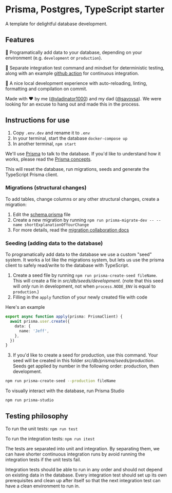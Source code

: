 # Prisma, Postgres, TypeScript starter

A template for delightful database development.

## Features

🌱 Programatically add data to your database, depending on your environment (e.g. `development` or `production`).

🧪 Separate integration test command and mindset for deterministic testing, along with an example [github action](.github/workflows/continuous_integration.yml) for continuous integration.

🧹 A nice local development experience with auto-reloading, linting, formatting and compilation on commit.

Made with ♥ by me ([@vladinator1000](https://github.com/vladinator1000/)) and my dad ([@savovsa](https://github.com/savovsa)). We were looking for an excuse to hang out and made this in the process.

## Instructions for use

1. Copy `.env.dev` and rename it to `.env`
1. In your terminal, start the database `docker-compose up`
1. In another terminal, `npm start`

We'll use [Prisma](https://www.prisma.io/docs/) to talk to the database.
If you'd like to understand how it works, please read the [Prisma concepts](https://www.prisma.io/docs/concepts).

This will reset the database, run migrations, seeds and generate the TypeScript Prisma client.

### Migrations (structural changes)

To add tables, change columns or any other structural changes, create a migration:

1. Edit the [schema.prisma](src/db/schema.prisma) file
1. Create a new migration by running `npm run prisma-migrate-dev -- --name shortExplanationOfYourChange`
1. For more details, read the [migration collaboration docs](https://www.prisma.io/docs/guides/database/developing-with-prisma-migrate/team-development)

### Seeding (adding data to the database)

To programatically add data to the database we use a custom "seed" system. It works a lot like the migrations system, but lets us use the prisma client to safely read/write to the database with TypeScript.

1. Create a seed file by running `npm run prisma-create-seed fileName`. This will create a file in _src/db/seeds/development_. (note that this seed will _only_ run in development, not when `process.NODE_ENV` is equal to `production`.)
2. Filling in the `apply` function of your newly created file with code

Here's an example

```ts
export async function apply(prisma: PrismaClient) {
  await prisma.user.create({
    data: {
      name: 'Jeff',
    },
  })
}
```

3. If you'd like to create a seed for production, use this command. Your seed will be created in this folder _src/db/prisma/seeds/production_. Seeds get applied by number in the following order: production, then development.

```sh
npm run prisma-create-seed --production fileName
```

To visually interact with the database, run Prisma Studio

```sh
npm run prisma-studio
```

## Testing philosophy

To run the unit tests:
`npm run test`

To run the integration tests:
`npm run itest`


The tests are separated into unit and integration. By separating them, we can have shorter continuous integration runs by avoid running the integration tests if the unit tests fail.

Integration tests should be able to run in any order and should not depend on existing data in the database. Every integration test should set up its own prerequisites and clean up after itself so that the next integration test can have a clean environment to run in.



